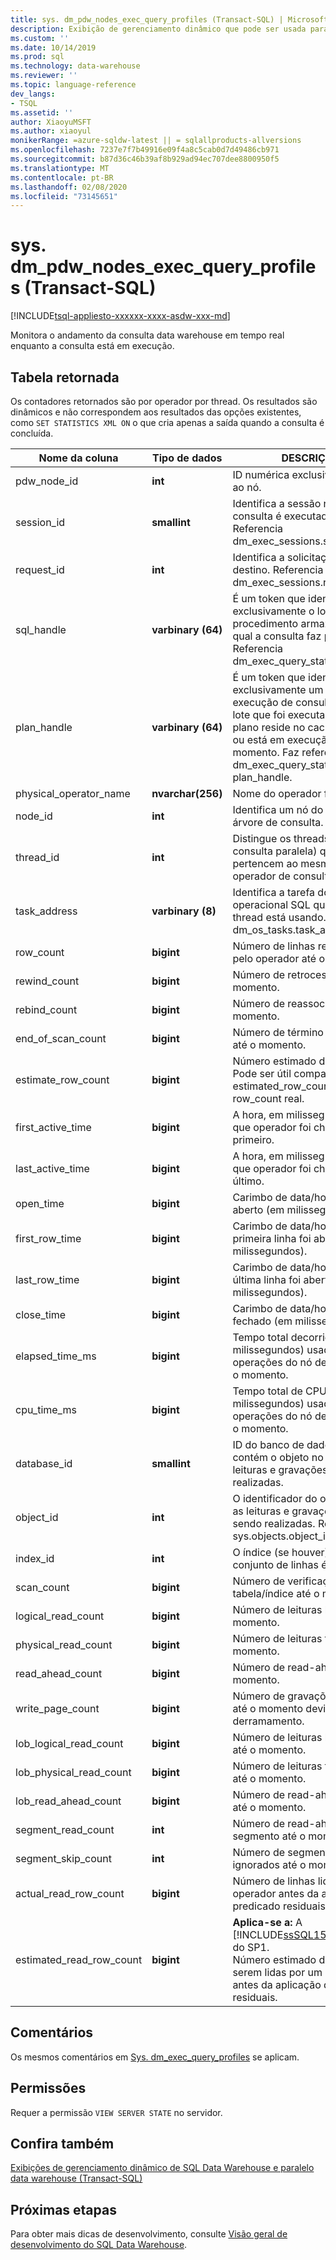 ```yaml
---
title: sys. dm_pdw_nodes_exec_query_profiles (Transact-SQL) | Microsoft Docs
description: Exibição de gerenciamento dinâmico que pode ser usada para monitorar o progresso da consulta data warehouse em tempo real enquanto a consulta está em execução.
ms.custom: ''
ms.date: 10/14/2019
ms.prod: sql
ms.technology: data-warehouse
ms.reviewer: ''
ms.topic: language-reference
dev_langs:
- TSQL
ms.assetid: ''
author: XiaoyuMSFT
ms.author: xiaoyul
monikerRange: =azure-sqldw-latest || = sqlallproducts-allversions
ms.openlocfilehash: 7237e7f7b49916e09f4a8c5cab0d7d49486cb971
ms.sourcegitcommit: b87d36c46b39af8b929ad94ec707dee8800950f5
ms.translationtype: MT
ms.contentlocale: pt-BR
ms.lasthandoff: 02/08/2020
ms.locfileid: "73145651"
---
```

# <a name="sysdm_pdw_nodes_exec_query_profiles-transact-sql"></a>sys. dm_pdw_nodes_exec_query_profiles (Transact-SQL)
[!INCLUDE[tsql-appliesto-xxxxxx-xxxx-asdw-xxx-md](../../includes/tsql-appliesto-xxxxxx-xxxx-asdw-xxx-md.md)]

Monitora o andamento da consulta data warehouse em tempo real enquanto a consulta está em execução.   
  
## <a name="table-returned"></a>Tabela retornada  
Os contadores retornados são por operador por thread. Os resultados são dinâmicos e não correspondem aos resultados das opções existentes, como `SET STATISTICS XML ON` o que cria apenas a saída quando a consulta é concluída.  
  
|Nome da coluna|Tipo de dados|DESCRIÇÃO|  
|-----------------|---------------|-----------------|  
|pdw_node_id|**int**|ID numérica exclusiva associada ao nó.|
|session_id|**smallint**|Identifica a sessão na qual esta consulta é executada. Referencia dm_exec_sessions.session_id.|  
|request_id|**int**|Identifica a solicitação de destino. Referencia dm_exec_sessions.request_id.|  
|sql_handle|**varbinary (64)**|É um token que identifica exclusivamente o lote ou o procedimento armazenado do qual a consulta faz parte. Referencia dm_exec_query_stats.sql_handle.|  
|plan_handle|**varbinary (64)**|É um token que identifica exclusivamente um plano de execução de consulta para um lote que foi executado e seu plano reside no cache de planos ou está em execução no momento. Faz referência a dm_exec_query_stats. plan_handle.|  
|physical_operator_name|**nvarchar(256)**|Nome do operador físico.|  
|node_id|**int**|Identifica um nó do operador na árvore de consulta.|  
|thread_id|**int**|Distingue os threads (para uma consulta paralela) que pertencem ao mesmo nó do operador de consulta.|  
|task_address|**varbinary (8)**|Identifica a tarefa do sistema operacional SQL que esse thread está usando. Referencia dm_os_tasks.task_address.|  
|row_count|**bigint**|Número de linhas retornadas pelo operador até o momento.|  
|rewind_count|**bigint**|Número de retrocessos até o momento.|  
|rebind_count|**bigint**|Número de reassociações até o momento.|  
|end_of_scan_count|**bigint**|Número de término de exames até o momento.|  
|estimate_row_count|**bigint**|Número estimado de linhas. Pode ser útil comparar estimated_row_count com o row_count real.|  
|first_active_time|**bigint**|A hora, em milissegundos, em que operador foi chamado primeiro.|  
|last_active_time|**bigint**|A hora, em milissegundos, em que operador foi chamado por último.|  
|open_time|**bigint**|Carimbo de data/hora quando aberto (em milissegundos).|  
|first_row_time|**bigint**|Carimbo de data/hora quando a primeira linha foi aberta (em milissegundos).|  
|last_row_time|**bigint**|Carimbo de data/hora quando a última linha foi aberta (em milissegundos).|  
|close_time|**bigint**|Carimbo de data/hora quando fechado (em milissegundos).|  
|elapsed_time_ms|**bigint**|Tempo total decorrido (em milissegundos) usado pelas operações do nó de destino até o momento.|  
|cpu_time_ms|**bigint**|Tempo total de CPU (em milissegundos) usado pelas operações do nó de destino até o momento.|  
|database_id|**smallint**|ID do banco de dados que contém o objeto no qual as leituras e gravações estão sendo realizadas.|  
|object_id|**int**|O identificador do objeto no qual as leituras e gravações estão sendo realizadas. Referências sys.objects.object_id.|  
|index_id|**int**|O índice (se houver) no qual o conjunto de linhas é aberto.|  
|scan_count|**bigint**|Número de verificações de tabela/índice até o momento.|  
|logical_read_count|**bigint**|Número de leituras lógicas até o momento.|  
|physical_read_count|**bigint**|Número de leituras físicas até o momento.|  
|read_ahead_count|**bigint**|Número de read-aheads até o momento.|  
|write_page_count|**bigint**|Número de gravações de página até o momento devido ao derramamento.|  
|lob_logical_read_count|**bigint**|Número de leituras lógicas LOB até o momento.|  
|lob_physical_read_count|**bigint**|Número de leituras físicas LOB até o momento.|  
|lob_read_ahead_count|**bigint**|Número de read-aheads LOB até o momento.|  
|segment_read_count|**int**|Número de read-aheads de segmento até o momento.|  
|segment_skip_count|**int**|Número de segmentos ignorados até o momento.| 
|actual_read_row_count|**bigint**|Número de linhas lidas por um operador antes da aplicação do predicado residuais.| 
|estimated_read_row_count|**bigint**|**Aplica-se a:** A [!INCLUDE[ssSQL15_md](../../includes/sssql15-md.md)] partir do SP1. <br/>Número estimado de linhas a serem lidas por um operador antes da aplicação do predicado residuais.|  
  
## <a name="remarks"></a>Comentários  
Os mesmos comentários em [Sys. dm_exec_query_profiles](https://docs.microsoft.com/sql/relational-databases/system-dynamic-management-views/sys-dm-exec-query-profiles-transact-sql?view=sql-server-ver15) se aplicam.  

## <a name="permissions"></a>Permissões  
 Requer a permissão `VIEW SERVER STATE` no servidor.  

## <a name="see-also"></a>Confira também  
 [Exibições de gerenciamento dinâmico de SQL Data Warehouse e paralelo data warehouse &#40;Transact-SQL&#41;](../../relational-databases/system-dynamic-management-views/sql-and-parallel-data-warehouse-dynamic-management-views.md)  
   

 ## <a name="next-steps"></a>Próximas etapas
 Para obter mais dicas de desenvolvimento, consulte [Visão geral de desenvolvimento do SQL Data Warehouse](https://docs.microsoft.com/azure/sql-data-warehouse/sql-data-warehouse-overview-develop).
